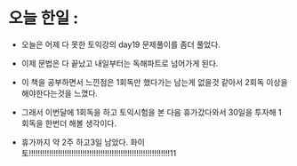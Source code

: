 # 오늘 한일 :
  - 오늘은 어제 다 못한 토익강의 day19 문제풀이를 좀더 풀었다.
  - 이제 문법은 다 끝났고 내일부터는 독해파트로 넘어가게 된다.
  - 이 책을 공부하면서 느낀점은 1회독만 했다가는 남는게 없을것 같아서 2회독 이상을 해야한다는것을 느꼈다.
  - 그래서 이번달에 1회독을 하고 토익시험을 본 다음 휴가갔다와서 30일을 투자해 1회독을 한번더 해볼 생각이다.


  - 휴가까지 약 2주 하고3일 남았다. 화이토!!!!!!!!!!!!!!!!!!!!!!!!!!!!!!!!!!!!!!!!!!!!!!!!!!!!!!!!!!!!!!!11
  
